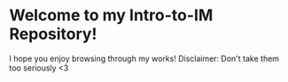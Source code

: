 # Welcome to my Intro-to-IM Repository!

I hope you enjoy browsing through my works! Disclaimer: Don't take them too seriously <3

